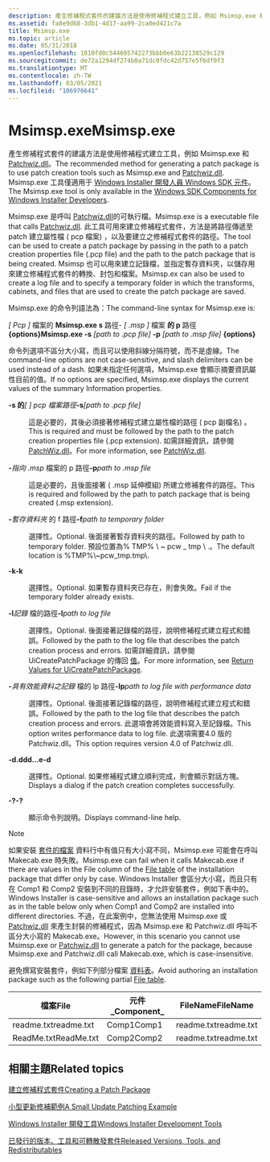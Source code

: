 ```yaml
---
description: 產生修補程式套件的建議方法是使用修補程式建立工具，例如 Msimsp.exe 和 Patchwiz.dll。 Msimsp.exe 工具僅適用于 Windows Installer 開發人員 Windows SDK 元件。
ms.assetid: fa8e9d68-3db1-4d17-aa99-2ca0ed421c7a
title: Msimsp.exe
ms.topic: article
ms.date: 05/31/2018
ms.openlocfilehash: 1810fd0c544695742273bbb0e63b22138529c129
ms.sourcegitcommit: de72a1294df274b0a71dc0fdc42d757e5f6df0f3
ms.translationtype: MT
ms.contentlocale: zh-TW
ms.lasthandoff: 03/05/2021
ms.locfileid: "106976641"
---
```

# <a name="msimspexe"></a><span data-ttu-id="19e95-104">Msimsp.exe</span><span class="sxs-lookup"><span data-stu-id="19e95-104">Msimsp.exe</span></span>

<span data-ttu-id="19e95-105">產生修補程式套件的建議方法是使用修補程式建立工具，例如 Msimsp.exe 和 [Patchwiz.dll](patchwiz-dll.md)。</span><span class="sxs-lookup"><span data-stu-id="19e95-105">The recommended method for generating a patch package is to use patch creation tools such as Msimsp.exe and [Patchwiz.dll](patchwiz-dll.md).</span></span> <span data-ttu-id="19e95-106">Msimsp.exe 工具僅適用于 [Windows Installer 開發人員 Windows SDK 元件](platform-sdk-components-for-windows-installer-developers.md)。</span><span class="sxs-lookup"><span data-stu-id="19e95-106">The Msimsp.exe tool is only available in the [Windows SDK Components for Windows Installer Developers](platform-sdk-components-for-windows-installer-developers.md).</span></span>

<span data-ttu-id="19e95-107">Msimsp.exe 是呼叫 [Patchwiz.dll](patchwiz-dll.md)的可執行檔。</span><span class="sxs-lookup"><span data-stu-id="19e95-107">Msimsp.exe is a executable file that calls [Patchwiz.dll](patchwiz-dll.md).</span></span> <span data-ttu-id="19e95-108">此工具可用來建立修補程式套件，方法是將路徑傳遞至 patch 建立屬性檔 ( pcp 檔案) ，以及要建立之修補程式套件的路徑。</span><span class="sxs-lookup"><span data-stu-id="19e95-108">The tool can be used to create a patch package by passing in the path to a patch creation properties file (.pcp file) and the path to the patch package that is being created.</span></span> <span data-ttu-id="19e95-109">Msimsp 也可以用來建立記錄檔，並指定暫存資料夾，以儲存用來建立修補程式套件的轉換、封包和檔案。</span><span class="sxs-lookup"><span data-stu-id="19e95-109">Msimsp.ex can also be used to create a log file and to specify a temporary folder in which the transforms, cabinets, and files that are used to create the patch package are saved.</span></span>

<span data-ttu-id="19e95-110">Msimsp.exe 的命令列語法為：</span><span class="sxs-lookup"><span data-stu-id="19e95-110">The command-line syntax for Msimsp.exe is:</span></span>

<span data-ttu-id="19e95-111">*\[ Pcp \]* 檔案的 **Msimsp.exe s** 路徑- *\[ .msp \]* 檔案 **的 p** 路徑 **{options}**</span><span class="sxs-lookup"><span data-stu-id="19e95-111">**Msimsp.exe -s** *\[path to .pcp file\]* **-p** *\[path to .msp file\]* **{options}**</span></span>

<span data-ttu-id="19e95-112">命令列選項不區分大小寫，而且可以使用斜線分隔符號，而不是虛線。</span><span class="sxs-lookup"><span data-stu-id="19e95-112">The command-line options are not case-sensitive, and slash delimiters can be used instead of a dash.</span></span> <span data-ttu-id="19e95-113">如果未指定任何選項，Msimsp.exe 會顯示摘要資訊屬性目前的值。</span><span class="sxs-lookup"><span data-stu-id="19e95-113">If no options are specified, Msimsp.exe displays the current values of the summary Information properties.</span></span>

<dl> <dt>

<span data-ttu-id="19e95-114"><span id="-s_path_to_.pcp_file_"></span><span id="-S_PATH_TO_.PCP_FILE_"></span>**-s 的**_\[ \] pcp 檔案路徑_</span><span class="sxs-lookup"><span data-stu-id="19e95-114"><span id="-s_path_to_.pcp_file_"></span><span id="-S_PATH_TO_.PCP_FILE_"></span>**-s**_\[path to .pcp file\]_</span></span>
</dt> <dd>

<span data-ttu-id="19e95-115">這是必要的，其後必須接著修補程式建立屬性檔的路徑 ( pcp 副檔名) 。</span><span class="sxs-lookup"><span data-stu-id="19e95-115">This is required and must be followed by the path to the patch creation properties file (.pcp extension).</span></span> <span data-ttu-id="19e95-116">如需詳細資訊，請參閱 [PatchWiz.dll](patchwiz-dll.md)。</span><span class="sxs-lookup"><span data-stu-id="19e95-116">For more information, see [PatchWiz.dll](patchwiz-dll.md).</span></span>

</dd> <dt>

<span data-ttu-id="19e95-117"><span id="-ppath_to_.msp_file"></span><span id="-PPATH_TO_.MSP_FILE"></span>**-**_指向 .msp_ 檔案的 p 路徑</span><span class="sxs-lookup"><span data-stu-id="19e95-117"><span id="-ppath_to_.msp_file"></span><span id="-PPATH_TO_.MSP_FILE"></span>**-p**_path to .msp file_</span></span>
</dt> <dd>

<span data-ttu-id="19e95-118">這是必要的，且後面接著 ( .msp 延伸模組) 所建立修補套件的路徑。</span><span class="sxs-lookup"><span data-stu-id="19e95-118">This is required and followed by the path to patch package that is being created (.msp extension).</span></span>

</dd> <dt>

<span data-ttu-id="19e95-119"><span id="-fpath_to_temporary_folder"></span><span id="-FPATH_TO_TEMPORARY_FOLDER"></span>**-**_暫存資料夾_ 的 f 路徑</span><span class="sxs-lookup"><span data-stu-id="19e95-119"><span id="-fpath_to_temporary_folder"></span><span id="-FPATH_TO_TEMPORARY_FOLDER"></span>**-f**_path to temporary folder_</span></span>
</dt> <dd>

<span data-ttu-id="19e95-120">選擇性。</span><span class="sxs-lookup"><span data-stu-id="19e95-120">Optional.</span></span> <span data-ttu-id="19e95-121">後面接著暫存資料夾的路徑。</span><span class="sxs-lookup"><span data-stu-id="19e95-121">Followed by path to temporary folder.</span></span> <span data-ttu-id="19e95-122">預設位置為% TMP% \\ ~ pcw \_ tmp \\ .。</span><span class="sxs-lookup"><span data-stu-id="19e95-122">The default location is %TMP%\\~pcw\_tmp.tmp\\.</span></span>

</dd> <dt>

<span data-ttu-id="19e95-123"><span id="-k"></span><span id="-K"></span>**-k**</span><span class="sxs-lookup"><span data-stu-id="19e95-123"><span id="-k"></span><span id="-K"></span>**-k**</span></span>
</dt> <dd>

<span data-ttu-id="19e95-124">選擇性。</span><span class="sxs-lookup"><span data-stu-id="19e95-124">Optional.</span></span> <span data-ttu-id="19e95-125">如果暫存資料夾已存在，則會失敗。</span><span class="sxs-lookup"><span data-stu-id="19e95-125">Fail if the temporary folder already exists.</span></span>

</dd> <dt>

<span data-ttu-id="19e95-126"><span id="-lpath_to_log_file"></span><span id="-LPATH_TO_LOG_FILE"></span>**-l**_記錄_ 檔的路徑</span><span class="sxs-lookup"><span data-stu-id="19e95-126"><span id="-lpath_to_log_file"></span><span id="-LPATH_TO_LOG_FILE"></span>**-l**_path to log file_</span></span>
</dt> <dd>

<span data-ttu-id="19e95-127">選擇性。</span><span class="sxs-lookup"><span data-stu-id="19e95-127">Optional.</span></span> <span data-ttu-id="19e95-128">後面接著記錄檔的路徑，說明修補程式建立程式和錯誤。</span><span class="sxs-lookup"><span data-stu-id="19e95-128">Followed by the path to the log file that describes the patch creation process and errors.</span></span> <span data-ttu-id="19e95-129">如需詳細資訊，請參閱 UiCreatePatchPackage 的傳回 [值](return-values-for-uicreatepatchpackage.md)。</span><span class="sxs-lookup"><span data-stu-id="19e95-129">For more information, see [Return Values for UiCreatePatchPackage](return-values-for-uicreatepatchpackage.md).</span></span>

</dd> <dt>

<span data-ttu-id="19e95-130"><span id="-lppath_to_log_file_with_performance_data"></span><span id="-LPPATH_TO_LOG_FILE_WITH_PERFORMANCE_DATA"></span>**-**_具有效能資料之記錄_ 檔的 lp 路徑</span><span class="sxs-lookup"><span data-stu-id="19e95-130"><span id="-lppath_to_log_file_with_performance_data"></span><span id="-LPPATH_TO_LOG_FILE_WITH_PERFORMANCE_DATA"></span>**-lp**_path to log file with performance data_</span></span>
</dt> <dd>

<span data-ttu-id="19e95-131">選擇性。</span><span class="sxs-lookup"><span data-stu-id="19e95-131">Optional.</span></span> <span data-ttu-id="19e95-132">後面接著記錄檔的路徑，說明修補程式建立程式和錯誤。</span><span class="sxs-lookup"><span data-stu-id="19e95-132">Followed by the path to the log file that describes the patch creation process and errors.</span></span> <span data-ttu-id="19e95-133">此選項會將效能資料寫入至記錄檔。</span><span class="sxs-lookup"><span data-stu-id="19e95-133">This option writes performance data to log file.</span></span> <span data-ttu-id="19e95-134">此選項需要4.0 版的 Patchwiz.dll。</span><span class="sxs-lookup"><span data-stu-id="19e95-134">This option requires version 4.0 of Patchwiz.dll.</span></span>

</dd> <dt>

<span data-ttu-id="19e95-135"><span id="-d"></span><span id="-D"></span>**-d.ddd...e**</span><span class="sxs-lookup"><span data-stu-id="19e95-135"><span id="-d"></span><span id="-D"></span>**-d**</span></span>
</dt> <dd>

<span data-ttu-id="19e95-136">選擇性。</span><span class="sxs-lookup"><span data-stu-id="19e95-136">Optional.</span></span> <span data-ttu-id="19e95-137">如果修補程式建立順利完成，則會顯示對話方塊。</span><span class="sxs-lookup"><span data-stu-id="19e95-137">Displays a dialog if the patch creation completes successfully.</span></span>

</dd> <dt>

<span data-ttu-id="19e95-138"><span id="-_"></span>**-?**</span><span class="sxs-lookup"><span data-stu-id="19e95-138"><span id="-_"></span>**-?**</span></span>
</dt> <dd>

<span data-ttu-id="19e95-139">顯示命令列說明。</span><span class="sxs-lookup"><span data-stu-id="19e95-139">Displays command-line help.</span></span>

</dd> </dl>

> [!Note]
> <span data-ttu-id="19e95-140">如果安裝 [套件的檔案](file-table.md) 資料行中有值只有大小寫不同，Msimsp.exe 可能會在呼叫 Makecab.exe 時失敗。</span><span class="sxs-lookup"><span data-stu-id="19e95-140">Msimsp.exe can fail when it calls Makecab.exe if there are values in the File column of the [File table](file-table.md) of the installation package that differ only by case.</span></span> <span data-ttu-id="19e95-141">Windows Installer 會區分大小寫，而且只有在 Comp1 和 Comp2 安裝到不同的目錄時，才允許安裝套件，例如下表中的。</span><span class="sxs-lookup"><span data-stu-id="19e95-141">Windows Installer is case-sensitive and allows an installation package such as in the table below only when Comp1 and Comp2 are installed into different directories.</span></span> <span data-ttu-id="19e95-142">不過，在此案例中，您無法使用 Msimsp.exe 或 [Patchwiz.dll](patchwiz-dll.md) 來產生封裝的修補程式，因為 Msimsp.exe 和 Patchwiz.dll 呼叫不區分大小寫的 Makecab.exe。</span><span class="sxs-lookup"><span data-stu-id="19e95-142">However, in this scenario you cannot use Msimsp.exe or [Patchwiz.dll](patchwiz-dll.md) to generate a patch for the package, because Msimsp.exe and Patchwiz.dll call Makecab.exe, which is case-insensitive.</span></span>
> 
> <span data-ttu-id="19e95-143">避免撰寫安裝套件，例如下列部分檔案 [資料表](file-table.md)。</span><span class="sxs-lookup"><span data-stu-id="19e95-143">Avoid authoring an installation package such as the following partial [File table](file-table.md).</span></span>
> 
> | <span data-ttu-id="19e95-144">檔案</span><span class="sxs-lookup"><span data-stu-id="19e95-144">File</span></span>       | <span data-ttu-id="19e95-145">元件\_</span><span class="sxs-lookup"><span data-stu-id="19e95-145">Component\_</span></span> | <span data-ttu-id="19e95-146">FileName</span><span class="sxs-lookup"><span data-stu-id="19e95-146">FileName</span></span>   |
> |------------|-------------|------------|
> | <span data-ttu-id="19e95-147">readme.txt</span><span class="sxs-lookup"><span data-stu-id="19e95-147">readme.txt</span></span> | <span data-ttu-id="19e95-148">Comp1</span><span class="sxs-lookup"><span data-stu-id="19e95-148">Comp1</span></span>       | <span data-ttu-id="19e95-149">readme.txt</span><span class="sxs-lookup"><span data-stu-id="19e95-149">readme.txt</span></span> |
> | <span data-ttu-id="19e95-150">ReadMe.txt</span><span class="sxs-lookup"><span data-stu-id="19e95-150">ReadMe.txt</span></span> | <span data-ttu-id="19e95-151">Comp2</span><span class="sxs-lookup"><span data-stu-id="19e95-151">Comp2</span></span>       | <span data-ttu-id="19e95-152">readme.txt</span><span class="sxs-lookup"><span data-stu-id="19e95-152">readme.txt</span></span> |


## <a name="related-topics"></a><span data-ttu-id="19e95-153">相關主題</span><span class="sxs-lookup"><span data-stu-id="19e95-153">Related topics</span></span>

<dl> <dt>

[<span data-ttu-id="19e95-154">建立修補程式套件</span><span class="sxs-lookup"><span data-stu-id="19e95-154">Creating a Patch Package</span></span>](creating-a-patch-package.md)
</dt> <dt>

[<span data-ttu-id="19e95-155">小型更新修補範例</span><span class="sxs-lookup"><span data-stu-id="19e95-155">A Small Update Patching Example</span></span>](a-small-update-patching-example.md)
</dt> <dt>

[<span data-ttu-id="19e95-156">Windows Installer 開發工具</span><span class="sxs-lookup"><span data-stu-id="19e95-156">Windows Installer Development Tools</span></span>](windows-installer-development-tools.md)
</dt> <dt>

[<span data-ttu-id="19e95-157">已發行的版本、工具和可轉散發套件</span><span class="sxs-lookup"><span data-stu-id="19e95-157">Released Versions, Tools, and Redistributables</span></span>](released-versions-tools-and-redistributables.md)
</dt> </dl>

 

 




